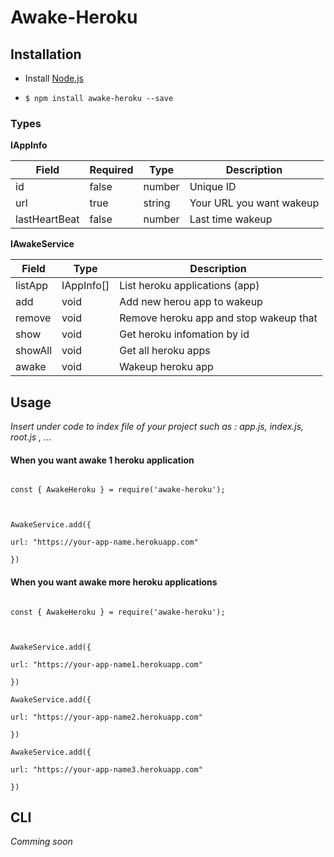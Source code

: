 # Awake-Heroku

## Installation

  

- Install [Node.js](http://nodejs.org/)

-  ```$ npm install awake-heroku --save```

  
  

### Types

**IAppInfo**

|Field |Required | Type | Description
|--|--|--|--|
| id | false | number| Unique ID
| url | true | string | Your URL you want wakeup
| lastHeartBeat | false |number | Last time wakeup

  

**IAwakeService**

|Field | Type | Description
|--|--|--|
| listApp | IAppInfo[]| List heroku applications (app)
| add | void | Add new herou app to wakeup
| remove |void | Remove heroku app and stop wakeup that
| show |void | Get heroku infomation by id
| showAll |void | Get all heroku apps
| awake |void |Wakeup heroku app

  

## Usage

  

*Insert under code to index file of your project such as : app.js, index.js, root.js , ...*

  

#### When you want awake 1 heroku application

```

const { AwakeHeroku } = require('awake-heroku');

  

AwakeService.add({

url: "https://your-app-name.herokuapp.com"

})

```

#### When you want awake more heroku applications

```

const { AwakeHeroku } = require('awake-heroku');

  

AwakeService.add({

url: "https://your-app-name1.herokuapp.com"

})

AwakeService.add({

url: "https://your-app-name2.herokuapp.com"

})

AwakeService.add({

url: "https://your-app-name3.herokuapp.com"

})

```

  
  

## CLI

*Comming soon*